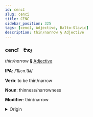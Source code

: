 ```yaml
---
id: cencî
slug: cencî
title: CENC
sidebar_position: 325
tags: [cencî, Adjective, Balto-Slavic]
description: thin/narrow § Adjective
---
```


### cencî&emsp;<span kind="abugida">ꞇ̃ɿꞇɟ</span>

*thin/narrow* **§** [Adjective](../../tags/Adjective)

**IPA**: /ˈt͡ɕɛn.t͡ɕi/

**Verb**: to be thin/narrow

**Noun**: thinness/narrowness

**Modifier**: thin/narrow

<details>
    <summary>Origin</summary>
    Kashubian cenczi [tsɛntʃi]<br/>
    <em>Balto-Slavic Language Family</em>
</details>
